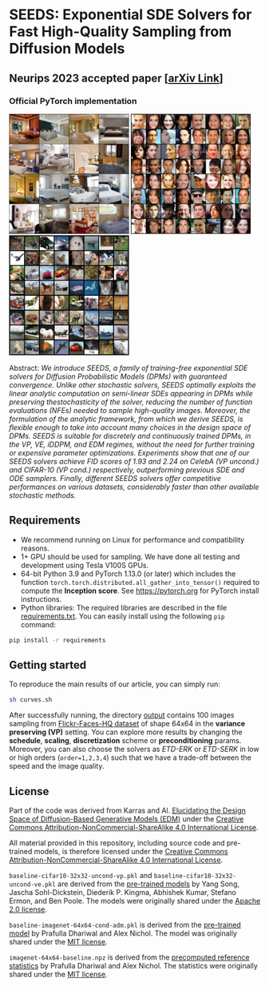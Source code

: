 # SEEDS: Exponential SDE Solvers for Fast High-Quality Sampling from Diffusion Models
## Neurips 2023 accepted paper [[arXiv Link](https://arxiv.org/abs/2305.14267)]
### Official PyTorch implementation 

<p float="left">
  <img src="/assets/grid_bedroom.png" width="240" />
  <img src="/assets/grid_celeba.png" width="240" />
  <img src="/assets/grid_cifar10.png" width="240" /> 
</p>

Abstract: *We introduce SEEDS, a family of training-free exponential SDE solvers for Diffusion Probabilistic Models (DPMs) with guaranteed convergence. Unlike other stochastic solvers, SEEDS optimally exploits the linear analytic computation on semi-linear SDEs appearing in DPMs while preserving thestochasticity of the solver, reducing the number of function evaluations (NFEs) needed to sample high-quality images. Moreover, the formulation of the analytic framework, from which we derive SEEDS, is flexible enough to take into account many choices in the design space of DPMs. SEEDS is suitable for discretely and continuously trained DPMs, in the VP, VE, iDDPM, and EDM regimes, without the need for further training or expensive parameter optimizations. Experiments show that one of our SEEDS solvers achieve FID scores of 1.93 and 2.24 on CelebA (VP uncond.) and CIFAR-10 (VP cond.) respectively, outperforming previous SDE and ODE samplers. Finally, different SEEDS solvers offer competitive performances on various datasets, considerably faster than other available stochastic methods.*


## Requirements
* We recommend running on Linux for performance and compatibility reasons. 
* 1+ GPU should be used for sampling. We have done all testing and development using Tesla V100S GPUs.
* 64-bit Python 3.9 and PyTorch 1.13.0 (or later) which includes the function `torch.torch.distributed.all_gather_into_tensor()` required to compute the **Inception score**. See https://pytorch.org for PyTorch install instructions.
* Python libraries: The required libraries are described in the file [requirements.txt](./requirements.txt). You can easily install using the following `pip` command:
```.bash
pip install -r requirements
```

## Getting started
To reproduce the main results of our article, you can simply run:
```.bash
sh curves.sh
```
After successfully running, the directory [output](./output) contains 100 images sampling from [Flickr-Faces-HQ dataset](https://github.com/NVlabs/ffhq-dataset) of shape 64x64 in the **variance preserving (VP)** setting. You can explore more results by changing the **schedule**, **scaling**, **discretization** scheme or **preconditioning** params. Moreover, you can also choose the solvers as *ETD-ERK* or *ETD-SERK* in low or high orders (`order=1,2,3,4`) such that we have a trade-off between the speed and the image quality.

## License

Part of the code was derived from Karras and Al. [Elucidating the Design Space of Diffusion-Based Generative Models (EDM)](https://github.com/NVlabs/edm) under the [Creative Commons Attribution-NonCommercial-ShareAlike 4.0 International License](http://creativecommons.org/licenses/by-nc-sa/4.0/).

All material provided in this repository, including source code and pre-trained models, is therefore licensed under the [Creative Commons Attribution-NonCommercial-ShareAlike 4.0 International License](http://creativecommons.org/licenses/by-nc-sa/4.0/).

`baseline-cifar10-32x32-uncond-vp.pkl` and `baseline-cifar10-32x32-uncond-ve.pkl` are derived from the [pre-trained models](https://github.com/yang-song/score_sde_pytorch) by Yang Song, Jascha Sohl-Dickstein, Diederik P. Kingma, Abhishek Kumar, Stefano Ermon, and Ben Poole. The models were originally shared under the [Apache 2.0 license](https://github.com/yang-song/score_sde_pytorch/blob/main/LICENSE).

`baseline-imagenet-64x64-cond-adm.pkl` is derived from the [pre-trained model](https://github.com/openai/guided-diffusion) by Prafulla Dhariwal and Alex Nichol. The model was originally shared under the [MIT license](https://github.com/openai/guided-diffusion/blob/main/LICENSE).

`imagenet-64x64-baseline.npz` is derived from the [precomputed reference statistics](https://github.com/openai/guided-diffusion/tree/main/evaluations) by Prafulla Dhariwal and Alex Nichol. The statistics were
originally shared under the [MIT license](https://github.com/openai/guided-diffusion/blob/main/LICENSE).
